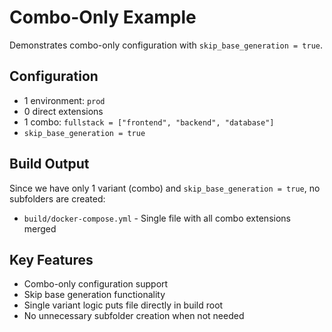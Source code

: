 # Combo-Only Example

Demonstrates combo-only configuration with `skip_base_generation = true`.

## Configuration

- 1 environment: `prod`
- 0 direct extensions
- 1 combo: `fullstack = ["frontend", "backend", "database"]`
- `skip_base_generation = true`

## Build Output

Since we have only 1 variant (combo) and `skip_base_generation = true`, no subfolders are created:

- `build/docker-compose.yml` - Single file with all combo extensions merged

## Key Features

- Combo-only configuration support
- Skip base generation functionality
- Single variant logic puts file directly in build root
- No unnecessary subfolder creation when not needed
